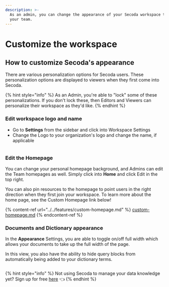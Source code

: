 ```yaml
---
description: >-
  As an admin, you can change the appearance of your Secoda workspace to suit
  your team.
---
```


# Customize the workspace

## **How to customize Secoda's appearance** <a href="#h_3a4bfd6458" id="h_3a4bfd6458"></a>

There are various personalization options for Secoda users. These personalization options are displayed to viewers when they first come into Secoda.

{% hint style="info" %}
As an Admin, you're able to "lock" some of these personalizations. If you don't lock these, then Editors and Viewers can personalize their workspace as they'd like.
{% endhint %}

### **Edit workspace logo and name**

* Go to **Settings** from the sidebar and click into Workspace Settings
* Change the Logo to your organization's logo and change the name, if applicable

<figure><img src="https://secoda-public-media-assets.s3.amazonaws.com/Screenshot%202023-05-30%20at%203.08.27%20PM.png" alt=""><figcaption></figcaption></figure>

### Edit the Homepage

You can change your personal homepage background, and Admins can edit the Team homepages as well. Simply click into **Home** and click Edit in the top right.

You can also pin resources to the homepage to point users in the right direction when they first join your workspace. To learn more about the home page, see the Custom Homepage link below!

{% content-ref url="../../features/custom-homepage.md" %}
[custom-homepage.md](../../features/custom-homepage.md)
{% endcontent-ref %}

### Documents and Dictionary appearance

In the **Appearance** Settings, you are able to toggle on/off full width which allows your documents to take up the full width of the page.

In this view, you also have the ability to hide query blocks from automatically being added to your dictionary terms.

<figure><img src="../../.gitbook/assets/Screenshot 2023-11-01 at 9.54.24 AM.png" alt=""><figcaption></figcaption></figure>

{% hint style="info" %}
Not using Secoda to manage your data knowledge yet? Sign up for free [here](https://app.secoda.co) 👈
{% endhint %}
